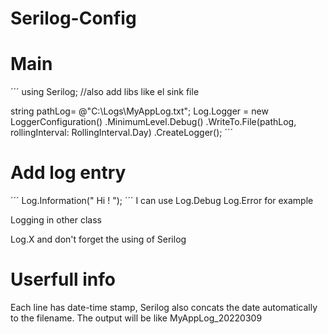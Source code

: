 # Serilog-Config

# Main

´´´
using Serilog; //also add libs like el sink file

string pathLog= @"C:\Logs\MyAppLog.txt";
Log.Logger = new LoggerConfiguration()
    .MinimumLevel.Debug()
    .WriteTo.File(pathLog, rollingInterval: RollingInterval.Day)
    .CreateLogger();
´´´

# Add log entry

´´´
Log.Information(" Hi ! ");
´´´
I can use Log.Debug Log.Error for example

Logging in other class

Log.X and don't forget the using of Serilog

# Userfull info
Each line has date-time stamp, Serilog also concats the date automatically to the filename.
The output will be like MyAppLog_20220309
